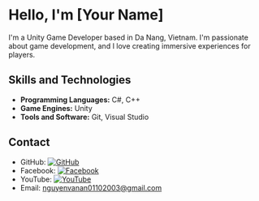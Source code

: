 # Hello, I'm [Your Name]

I'm a Unity Game Developer based in Da Nang, Vietnam. I'm passionate about game development, and I love creating immersive experiences for players.

## Skills and Technologies

- **Programming Languages:** C#, C++
- **Game Engines:** Unity
- **Tools and Software:** Git, Visual Studio

## Contact

- GitHub: [![GitHub](https://img.shields.io/badge/-GitHub-181717?style=flat-square&logo=github)](https://github.com/Annguyen011)  
- Facebook: [![Facebook](https://img.shields.io/badge/-Facebook-1877F2?style=flat-square&logo=facebook)](https://www.facebook.com/Bin01102003/)  
- YouTube: [![YouTube](https://img.shields.io/badge/-YouTube-FF0000?style=flat-square&logo=youtube)](https://www.youtube.com/channel/UCYtJxlAo2o42YZOehgoZHgg)  
- Email: nguyenvanan01102003@gmail.com
